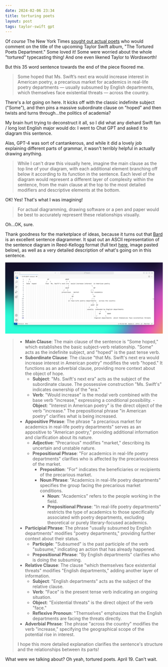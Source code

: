 ```yaml
---
date: 2024-02-06 23:34
title: torturing poets
layout: post
tags: taylor-swift gpt
---
```


Of *course* The New York Times [sought out actual poets](https://www.nytimes.com/2024/02/06/style/taylor-swift-tortured-poets-department-album.html) who would comment on the title of the upcoming Taylor Swift album, "The Tortured Poets Department." Some loved it! Some were worried about the whole "tortured" typecasting thing! And one even likened Taylor to Wordsworth! 

But this 35 word sentence towards the end of the piece floored me.

> Some hoped that Ms. Swift’s next era would increase interest in American poetry, a precarious market for academics in real-life poetry departments — usually subsumed by English departments, which themselves face existential threats — across the country.

There's a *lot* going on here. It kicks off with the classic indefinite subject ("Some"), and then pins a massive subordinate clause on "hoped" and then twists and turns through...the politics of academia?

My brain hurt trying to deconstruct it all, so I did what any diehard Swift fan / long lost English major would do: I went to Chat GPT and asked it to diagram this sentence.

Alas, GPT-4 was sort of cantankerous, and while it did a lovely job explaining different parts of grammar, it wasn't terribly helpful in actually drawing anything.

> While I can't draw this visually here, imagine the main clause as the top line of your diagram, with each additional element branching off below it according to its function in the sentence. Each level of the diagram would represent a different layer of complexity within the sentence, from the main clause at the top to the most detailed modifiers and descriptive elements at the bottom.

OK! Yes! That's what I was imagining! 

> For actual diagramming, drawing software or a pen and paper would be best to accurately represent these relationships visually.

Oh...OK, sure.

Thank goodness for the marketplace of ideas, because it turns out that [Bard](https://bard.google.com/) is an excellent sentence diagrammer. It spat out an ASCII representation of the sentence diagram in Reed-Kellogg format (full text [here](/assets/2024/swift-diagram.txt), image pasted below), as well as a very detailed description of what's going on in this sentence.

![Sentence Diagram](/assets/2024/swift-diagram.png)

> - **Main Clause**: The main clause of the sentence is "Some hoped," which establishes the basic subject-verb relationship. "Some" acts as the indefinite subject, and "hoped" is the past tense verb.
> - **Subordinate Clause**: The clause "that Ms. Swift's next era would increase interest in American poetry" modifies the verb "hoped." It functions as an adverbial clause, providing more context about the object of hope.
>     - **Subject**: "Ms. Swift's next era" acts as the subject of the subordinate clause. The possessive construction "Ms. Swift's" indicates ownership of the "era."
>     - **Verb**: "Would increase" is the modal verb combined with the base verb "increase," expressing a conditional possibility.
    - **Object**: "Interest in American poetry" is the direct object of the verb "increase." The prepositional phrase "in American poetry" clarifies what is being increased.
> - **Appositive Phrase**: The phrase "a precarious market for academics in real-life poetry departments" serves as an appositive to "American poetry," providing additional information and clarification about its nature.
>    - **Adjective**: "Precarious" modifies "market," describing its uncertain and unstable nature.
>    - **Prepositional Phrase**: "For academics in real-life poetry departments" clarifies who is affected by the precariousness of the market.
>        - **Preposition**: "For" indicates the beneficiaries or recipients of the precarious market.
>        - **Noun Phrase**: "Academics in real-life poetry departments" specifies the group facing the precarious market conditions.
>            - **Noun**: "Academics" refers to the people working in the field.
>            - **Prepositional Phrase**: "In real-life poetry departments" restricts the type of academics to those specifically associated with poetry departments, excluding theoretical or purely literary-focused academics.
>- **Participial Phrase**: The phrase "usually subsumed by English departments" modifies "poetry departments," providing further context about their status.
>    - **Participle**: "Subsumed" is the past participle of the verb "subsume," indicating an action that has already happened.
>    - **Prepositional Phrase**: "By English departments" clarifies who is doing the subsuming.
>- **Relative Clause**: The clause "which themselves face existential threats" modifies "English departments," adding another layer of information.
>    - **Subject**: "English departments" acts as the subject of the relative clause.
>    - **Verb**: "Face" is the present tense verb indicating an ongoing situation.
>    - **Object**: "Existential threats" is the direct object of the verb "face."
>    - **Reflexive Pronoun**: "Themselves" emphasizes that the English departments are facing the threats directly.
>- **Adverbial Phrase**: The phrase "across the country" modifies the verb "increase," specifying the geographical scope of the potential rise in interest.
>
>I hope this more detailed explanation clarifies the sentence's structure and the relationships between its parts!

What were we talking about? Oh yeah, tortured poets. April 19. Can't wait.
